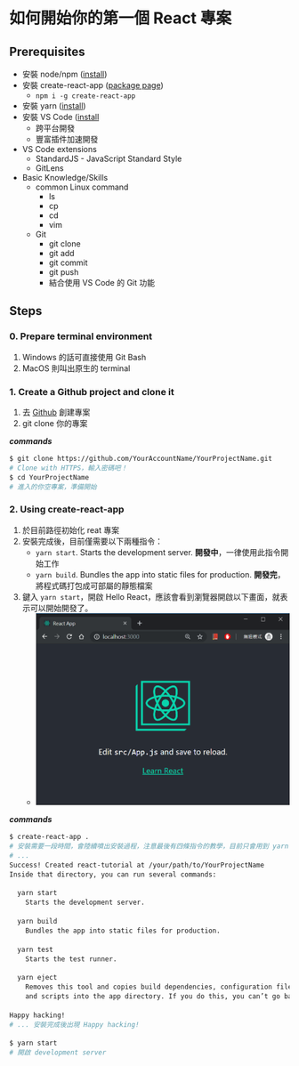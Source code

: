 # 如何開始你的第一個 React 專案
## Prerequisites
- 安裝 node/npm ([install](https://nodejs.org/en/download/))
- 安裝 create-react-app ([package page](https://www.npmjs.com/package/create-react-app))
    - `npm i -g create-react-app`    
- 安裝 yarn ([install](https://yarnpkg.com/lang/en/docs/install/#mac-stable))
- 安裝 VS Code ([install](https://code.visualstudio.com/download)
    - 跨平台開發
    - 豐富插件加速開發
- VS Code extensions
    - StandardJS - JavaScript Standard Style
    - GitLens
- Basic Knowledge/Skills
    - common Linux command
        - ls
        - cp
        - cd
        - vim
    - Git
        - git clone
        - git add
        - git commit
        - git push
        - 結合使用 VS Code 的 Git 功能

## Steps
### 0. Prepare terminal environment
1. Windows 的話可直接使用 Git Bash
2. MacOS 則叫出原生的 terminal

### 1. Create a Github project and clone it
1. 去 [Github](https://github.com/) 創建專案
2. git clone 你的專案

***commands***
```bash
$ git clone https://github.com/YourAccountName/YourProjectName.git
# Clone with HTTPS，輸入密碼吧！
$ cd YourProjectName
# 進入的你空專案，準備開始
```

### 2. Using create-react-app
1. 於目前路徑初始化 reat 專案
2. 安裝完成後，目前僅需要以下兩種指令：
    - `yarn start`. Starts the development server. **開發中**，一律使用此指令開始工作
    - `yarn build`. Bundles the app into static files for production. **開發完**，將程式碼打包成可部屬的靜態檔案
3. 鍵入 `yarn start`，開啟 Hello React，應該會看到瀏覽器開啟以下畫面，就表示可以開始開發了。
    - ![image](./hello-react.PNG)   

***commands***
```bash
$ create-react-app . 
# 安裝需要一段時間，會陸續噴出安裝過程，注意最後有四條指令的教學，目前只會用到 yarn start 與 yarn build
# ...
Success! Created react-tutorial at /your/path/to/YourProjectName
Inside that directory, you can run several commands:

  yarn start
    Starts the development server.

  yarn build
    Bundles the app into static files for production.

  yarn test
    Starts the test runner.

  yarn eject
    Removes this tool and copies build dependencies, configuration files
    and scripts into the app directory. If you do this, you can’t go back!

Happy hacking!
# ... 安裝完成後出現 Happy hacking!

$ yarn start
# 開啟 development server

```